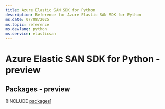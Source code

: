 ```yaml
---
title: Azure Elastic SAN SDK for Python
description: Reference for Azure Elastic SAN SDK for Python
ms.date: 07/08/2025
ms.topic: reference
ms.devlang: python
ms.service: elasticsan
---
```

# Azure Elastic SAN SDK for Python - preview
## Packages - preview
[!INCLUDE [packages](elastic-san-index.md)]